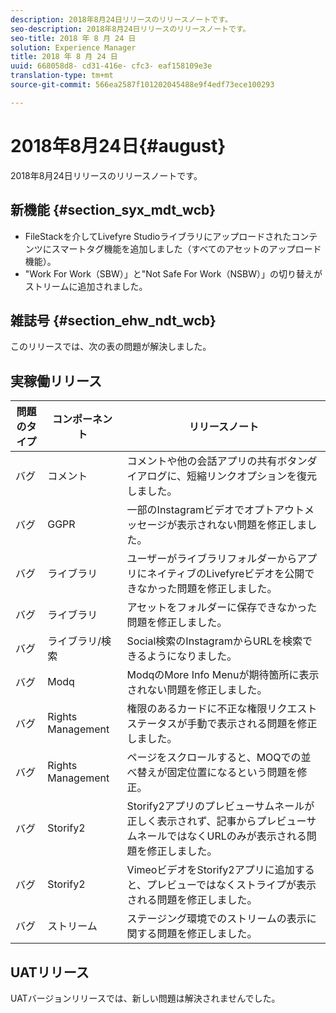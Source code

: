 ```yaml
---
description: 2018年8月24日リリースのリリースノートです。
seo-description: 2018年8月24日リリースのリリースノートです。
seo-title: 2018 年 8 月 24 日
solution: Experience Manager
title: 2018 年 8 月 24 日
uuid: 668058d8- cd31-416e- cfc3- eaf158109e3e
translation-type: tm+mt
source-git-commit: 566ea2587f101202045488e9f4edf73ece100293

---
```



# 2018年8月24日{#august}

2018年8月24日リリースのリリースノートです。

## 新機能 {#section_syx_mdt_wcb}

* FileStackを介してLivefyre Studioライブラリにアップロードされたコンテンツにスマートタグ機能を追加しました（すべてのアセットのアップロード機能）。
* "Work For Work（SBW）」と"Not Safe For Work（NSBW）」の切り替えがストリームに追加されました。

## 雑誌号 {#section_ehw_ndt_wcb}

このリリースでは、次の表の問題が解決しました。

## 実稼働リリース

| **問題のタイプ** | **コンポーネント** | **リリースノート** |
|---|---|---|
| バグ | コメント | コメントや他の会話アプリの共有ボタンダイアログに、短縮リンクオプションを復元しました。 |
| バグ | GGPR | 一部のInstagramビデオでオプトアウトメッセージが表示されない問題を修正しました。 |
| バグ | ライブラリ | ユーザーがライブラリフォルダーからアプリにネイティブのLivefyreビデオを公開できなかった問題を修正しました。 |
| バグ | ライブラリ | アセットをフォルダーに保存できなかった問題を修正しました。 |
| バグ | ライブラリ/検索 | Social検索のInstagramからURLを検索できるようになりました。 |
| バグ | Modq | ModqのMore Info Menuが期待箇所に表示されない問題を修正しました。 |
| バグ | Rights Management | 権限のあるカードに不正な権限リクエストステータスが手動で表示される問題を修正しました。 |
| バグ | Rights Management | ページをスクロールすると、MOQでの並べ替えが固定位置になるという問題を修正。 |
| バグ | Storify2 | Storify2アプリのプレビューサムネールが正しく表示されず、記事からプレビューサムネールではなくURLのみが表示される問題を修正しました。 |
| バグ | Storify2 | VimeoビデオをStorify2アプリに追加すると、プレビューではなくストライプが表示される問題を修正しました。 |
| バグ | ストリーム | ステージング環境でのストリームの表示に関する問題を修正しました。 |

## UATリリース

UATバージョンリリースでは、新しい問題は解決されませんでした。
